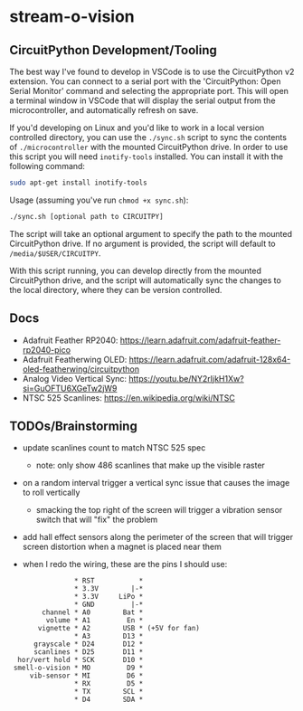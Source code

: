 # stream-o-vision


## CircuitPython Development/Tooling

The best way I've found to develop in VSCode is to use the CircuitPython v2 extension. You can connect to a serial port with the 'CircuitPython: Open Serial Monitor' command and selecting the appropriate port. This will open a terminal window in VSCode that will display the serial output from the microcontroller, and automatically refresh on save.

If you'd developing on Linux and you'd like to work in a local version controlled directory, you can use the `./sync.sh` script to sync the contents of `./microcontroller` with the mounted CircuitPython drive.
In order to use this script you will need `inotify-tools` installed. You can install it with the following command:
```bash
sudo apt-get install inotify-tools
```

Usage (assuming you've run `chmod +x sync.sh`):
```bash
./sync.sh [optional path to CIRCUITPY]
```
The script will take an optional argument to specify the path to the mounted CircuitPython drive. If no argument is provided, the script will default to `/media/$USER/CIRCUITPY`.

With this script running, you can develop directly from the mounted CircuitPython drive, and the script will automatically sync the changes to the local directory, where they can be version controlled.

## Docs
- Adafruit Feather RP2040: https://learn.adafruit.com/adafruit-feather-rp2040-pico
- Adafruit Featherwing OLED: https://learn.adafruit.com/adafruit-128x64-oled-featherwing/circuitpython
- Analog Video Vertical Sync: https://youtu.be/NY2rIjkH1Xw?si=GuOFTU6XGeTw2jW9
- NTSC 525 Scanlines: https://en.wikipedia.org/wiki/NTSC


## TODOs/Brainstorming
- update scanlines count to match NTSC 525 spec
    - note: only show 486 scanlines that make up the visible raster
- on a random interval trigger a vertical sync issue that causes the image to roll vertically
    - smacking the top right of the screen will trigger a vibration sensor switch that will "fix" the problem
- add hall effect sensors along the perimeter of the screen that will trigger screen distortion when a magnet is placed near them

- when I redo the wiring, these are the pins I should use:
```
                * RST           *
                * 3.3V        |-*
                * 3.3V     LiPo *
                * GND         |-*
        channel * A0        Bat *
         volume * A1         En *
       vignette * A2        USB * (+5V for fan)
                * A3        D13 *
      grayscale * D24       D12 *
      scanlines * D25       D11 *
  hor/vert hold * SCK       D10 *
 smell-o-vision * MO         D9 *
     vib-sensor * MI         D6 *
                * RX         D5 *
                * TX        SCL *
                * D4        SDA *
```
